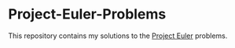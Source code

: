 # Project-Euler-Problems

This repository contains my solutions to the [Project Euler](https://projecteuler.net/archives) problems.
